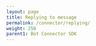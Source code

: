 ```yaml
---
layout: page
title: Replying to message
permalink: /connector/replying/
weight: 250
parent1: Bot Connector SDK
---
```


# 